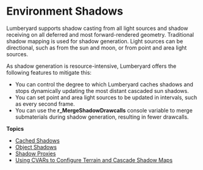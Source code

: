 # Environment Shadows<a name="rendering-graphics-shadows-intro"></a>

Lumberyard supports shadow casting from all light sources and shadow receiving on all deferred and most forward\-rendered geometry\. Traditional shadow mapping is used for shadow generation\. Light sources can be directional, such as from the sun and moon, or from point and area light sources\.

As shadow generation is resource\-intensive, Lumberyard offers the following features to mitigate this:
+ You can control the degree to which Lumberyard caches shadows and stops dynamically updating the most distant cascaded sun shadows\.
+ You can set point and area light sources to be updated in intervals, such as every second frame\.
+ You can use the **r\_MergeShadowDrawcalls** console variable to merge submaterials during shadow generation, resulting in fewer drawcalls\.

**Topics**
+ [Cached Shadows](rendering-graphics-shadows-cached.md)
+ [Object Shadows](rendering-graphics-shadows-object.md)
+ [Shadow Proxies](rendering_graphics_shadows_proxies.md)
+ [Using CVARs to Configure Terrain and Cascade Shadow Maps](rendering-graphics-shadows-cvars.md)
